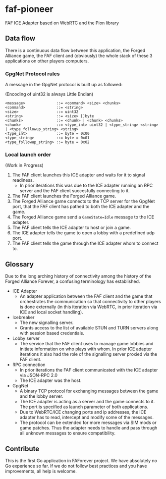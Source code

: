 # faf-pioneer
FAF ICE Adapter based on WebRTC and the Pion library

## Data flow

There is a continuous data flow between this application, the Forged Alliance game, the FAF client and (obviously) the whole stack of these 3 applications on other players computers.

### GpgNet Protocol rules
A message in the GpgNet protocol is built up as followed:

(Encoding of uint32 is always Little Endian)

```
<message>              ::= <command> <size> <chunks>
<command>              ::= <string>
<size>                 ::= uint32
<string>               ::= <size> []byte
<chunks>               ::= <chunk> | <chunk> <chunks>
<chunk>                ::= <type_int> uint32 | <type_string> <string> | <type_followup_string> <string>
<type_int>             ::= byte = 0x00
<type_string>          ::= byte = 0x01
<type_followup_string> ::= byte = 0x02
```

### Local launch order
(Work in Progress)
1. The FAF client launches this ICE adapter and waits for it to signal readiness.
    * In prior iterations this was due to the ICE adapter running an RPC server and the FAF client succesfully connecting to it. 
2. The FAF client launches the Forged Alliance game.
3. The Forged Alliance game connects to the TCP server for the GpgNet port, that the FAF client has pathed to both the ICE adapter and the game.
4. The Forged Alliance game send a `GameState=Idle` message to the ICE adapter.
5. The FAF client tells the ICE adapter to host or join a game.
6. The ICE adapter tells the game to open a lobby with a predefined udp port.
7. The FAF client tells the game through the ICE adapter whom to connect to.


## Glossary

Due to the long arching history of connectivity among the history of the Forged Alliance Forever, a confusing terminology has established.

* ICE Adapter
  * An adapter application between the FAF client and the game that orchestrates the communication so that connectivity to other players is done externally (in this iteration via WebRTC, in prior iteration via ICE and local socket handling).
* Icebreaker
  * The new signalling server.
  * Grants access to the list of available STUN and TURN servers along with session based credentials.
* Lobby server
  * The service that the FAF client uses to manage game lobbies and initiate information on who plays with whom. In prior ICE adapter iterations it also had the role of the signalling server proxied via the FAF client.
* RPC connection
  * In prior iterations the FAF client communicated with the ICE adapter via JSON-RPC 2.0
  * The ICE adapter was the host.
* GpgNet
  * A binary TCP protocol for exchanging messages between the game and the lobby server.
  * The ICE adapter is acting as a server and the game connects to it. The port is specified as launch parameter of both applications.
  * Due to WebRTC/ICE changing ports and ip addresses, the ICE adapter has to read, intercept and modify some of the messages.
  * The protocol can be extended for more messages via SIM mods or game patches. Thus the adapter needs to handle and pass through all unknown messages to ensure compatibility.

## Contribute

This is the first Go application in FAForever project. We have absolutely no Go experience so far. If we do not follow best practices and you have improvements, all help is welcome.